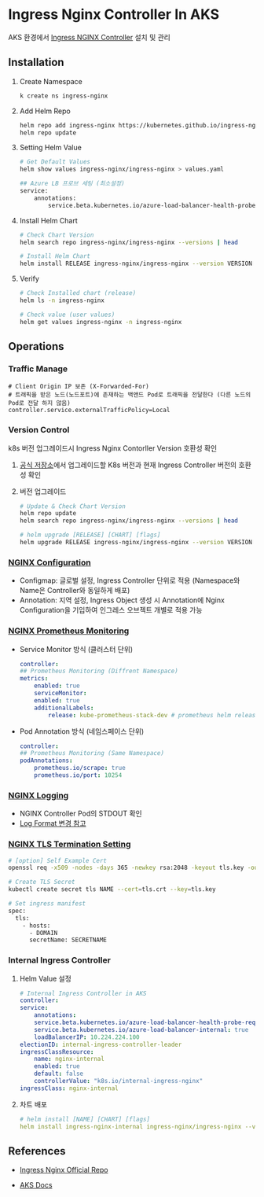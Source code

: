 # Ingress Nginx Controller In AKS
AKS 환경에서 [Ingress NGINX Controller](https://github.com/kubernetes/ingress-nginx) 설치 및 관리

## Installation

1. Create Namespace

    ```bash
    k create ns ingress-nginx
    ```

2. Add Helm Repo

    ```bash
    helm repo add ingress-nginx https://kubernetes.github.io/ingress-nginx
    helm repo update
    ```

3. Setting Helm Value

    ```bash
    # Get Default Values
    helm show values ingress-nginx/ingress-nginx > values.yaml
    
    ## Azure LB 프로브 세팅 (최소설정)
    service:
        annotations: 
            service.beta.kubernetes.io/azure-load-balancer-health-probe-request-path: /healthz
    ```
    
4. Install Helm Chart

    ```bash
    # Check Chart Version
    helm search repo ingress-nginx/ingress-nginx --versions | head

    # Install Helm Chart
    helm install RELEASE ingress-nginx/ingress-nginx --version VERSION -n NAMESPACE> -f VALUEFILE
    ```

5. Verify

    ```bash
    # Check Installed chart (release)
    helm ls -n ingress-nginx

    # Check value (user values)
    helm get values ingress-nginx -n ingress-nginx
    ```
## Operations
### Traffic Manage
```
# Client Origin IP 보존 (X-Forwarded-For)
# 트래픽을 받은 노드(노드포트)에 존재하는 백앤드 Pod로 트래픽을 전달한다 (다른 노드의 Pod로 전달 하지 않음)
controller.service.externalTrafficPolicy=Local
```
### Version Control
k8s 버전 업그레이드시 Ingress Nginx Contorller Version 호환성 확인

1. [공식 저장소](https://github.com/kubernetes/ingress-nginx#supported-versions-table)에서 업그레이드할 K8s 버전과 현재 Ingress Controller 버전의 호환성 확인

2. 버전 업그레이드

    ```bash
    # Update & Check Chart Version
    helm repo update
    helm search repo ingress-nginx/ingress-nginx --versions | head

    # helm upgrade [RELEASE] [CHART] [flags]
    helm upgrade RELEASE ingress-nginx/ingress-nginx --version VERSION -n NAMESPACE [-f VALUEFILE.yaml | --reuse-values]
    ```

### [NGINX Configuration](https://kubernetes.github.io/ingress-nginx/user-guide/nginx-configuration/#nginx-configuration)


- Configmap: 글로벌 설정, Ingress Controller 단위로 적용 (Namespace와 Name은 Controller와 동일하게 배포)
- Annotation: 지역 설정, Ingress Object 생성 시 Annotation에 Nginx Configuration을 기입하여 인그레스 오브젝트 개별로 적용 가능

### [NGINX Prometheus Monitoring](https://github.com/kubernetes/ingress-nginx/blob/main/docs/user-guide/monitoring.md#monitoring)

- Service Monitor 방식 (클러스터 단위)

    ```yaml
    controller:
    ## Prometheus Monitoring (Diffrent Namespace)
    metrics:
        enabled: true
        serviceMonitor:
        enabled: true
        additionalLabels:
            release: kube-prometheus-stack-dev # prometheus helm release name
    ```

- Pod Annotation 방식 (네임스페이스 단위)

    ```yaml
    controller:
    ## Prometheus Monitoring (Same Namespace)
    podAnnotations:
        prometheus.io/scrape: true
        prometheus.io/port: 10254
    ```


### [NGINX Logging](https://kubernetes.github.io/ingress-nginx/user-guide/nginx-configuration/log-format/)

- NGINX Controller Pod의 STDOUT 확인
- [Log Format 변경 참고](https://kubernetes.github.io/ingress-nginx/user-guide/nginx-configuration/log-format/)

### [NGINX TLS Termination Setting](https://kubernetes.github.io/ingress-nginx/user-guide/tls/)

```bash
# [option] Self Example Cert
openssl req -x509 -nodes -days 365 -newkey rsa:2048 -keyout tls.key -out tls.crt -subj "/CN=example.com/O=example.com"

# Create TLS Secret
kubectl create secret tls NAME --cert=tls.crt --key=tls.key

# Set ingress manifest
spec:
  tls:
    - hosts:
      - DOMAIN
      secretName: SECRETNAME
```

### Internal Ingress Controller

1. Helm Value 설정
    ```yaml
    # Internal Ingress Controller in AKS
    controller:
    service:
        annotations: 
        service.beta.kubernetes.io/azure-load-balancer-health-probe-request-path: /healthz
        service.beta.kubernetes.io/azure-load-balancer-internal: true
        loadBalancerIP: 10.224.224.100
    electionID: internal-ingress-controller-leader
    ingressClassResource:
        name: nginx-internal
        enabled: true
        default: false
        controllerValue: "k8s.io/internal-ingress-nginx"
    ingressClass: nginx-internal
    ```
2. 차트 배포

    ```yaml
    # helm install [NAME] [CHART] [flags]
    helm install ingress-nginx-internal ingress-nginx/ingress-nginx --version <CHART_VERSION> -n ingress-nginx -f internal-ingress-values.yaml
    ```

## References

- [Ingress Nginx Official Repo](https://github.com/kubernetes/ingress-nginx)
  
- [AKS Docs](https://learn.microsoft.com/ko-kr/azure/aks/ingress-basic?tabs=azure-cli)
